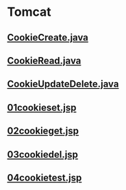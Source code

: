 # Tomcat
## [CookieCreate.java](./java/jsp/jsp079/src/main/java/com/human/ex/CookieCreate.java)
## [CookieRead.java](./java/jsp/jsp079/src/main/java/com/human/ex/CookieRead.java)
## [CookieUpdateDelete.java](./java/jsp/jsp079/src/main/java/com/human/ex/CookieUpdateDelete.java)
## [01cookieset.jsp](./java/jsp/jsp079/src/main/webapp/01cookieset.jsp)
## [02cookieget.jsp](./java/jsp/jsp079/src/main/webapp/02cookieget.jsp)
## [03cookiedel.jsp](./java/jsp/jsp079/src/main/webapp/03cookiedel.jsp)
## [04cookietest.jsp](./java/jsp/jsp079/src/main/webapp/04cookietest.jsp)